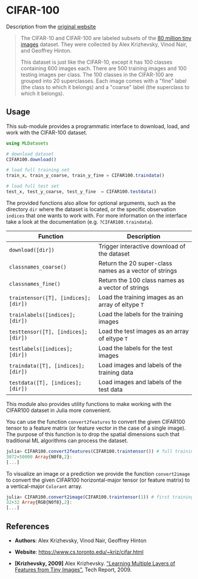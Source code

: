 # CIFAR-100

Description from the [original
website](https://www.cs.toronto.edu/~kriz/cifar.html)

> The CIFAR-10 and CIFAR-100 are labeled subsets of the
> [80 million tiny images](http://people.csail.mit.edu/torralba/tinyimages/)
> dataset. They were collected by Alex Krizhevsky, Vinod Nair,
> and Geoffrey Hinton.
>
> This dataset is just like the CIFAR-10, except it has 100
> classes containing 600 images each. There are 500 training
> images and 100 testing images per class. The 100 classes in the
> CIFAR-100 are grouped into 20 superclasses. Each image comes
> with a "fine" label (the class to which it belongs) and a
> "coarse" label (the superclass to which it belongs).

## Usage

This sub-module provides a programmatic interface to download,
load, and work with the CIFAR-100 dataset.

```julia
using MLDatasets

# download dataset
CIFAR100.download()

# load full training set
train_x, train_y_coarse, train_y_fine = CIFAR100.traindata()

# load full test set
test_x, test_y_coarse, test_y_fine  = CIFAR100.testdata()
```

The provided functions also allow for optional arguments, such as
the directory `dir` where the dataset is located, or the specific
observation `indices` that one wants to work with. For more
information on the interface take a look at the documentation
(e.g. `?CIFAR100.traindata`).

Function | Description
---------|-------------
`download([dir])` | Trigger interactive download of the dataset
`classnames_coarse()` | Return the 20 super-class names as a vector of strings
`classnames_fine()` | Return the 100 class names as a vector of strings
`traintensor([T], [indices]; [dir])` | Load the training images as an array of eltype `T`
`trainlabels([indices]; [dir])` | Load the labels for the training images
`testtensor([T], [indices]; [dir])` | Load the test images as an array of eltype `T`
`testlabels([indices]; [dir])` | Load the labels for the test images
`traindata([T], [indices]; [dir])` | Load images and labels of the training data
`testdata([T], [indices]; [dir])` | Load images and labels of the test data

This module also provides utility functions to make working with
the CIFAR100 dataset in Julia more convenient.

You can use the function `convert2features` to convert the given
CIFAR100 tensor to a feature matrix (or feature vector in the case
of a single image). The purpose of this function is to drop the
spatial dimensions such that traditional ML algorithms can
process the dataset.

```julia
julia> CIFAR100.convert2features(CIFAR100.traintensor()) # full training data
3072×50000 Array{N0f8,2}:
[...]
```

To visualize an image or a prediction we provide the function
`convert2image` to convert the given CIFAR100 horizontal-major
tensor (or feature matrix) to a vertical-major `Colorant` array.

```julia
julia> CIFAR100.convert2image(CIFAR100.traintensor(1)) # first training image
32×32 Array{RGB{N0f8},2}:
[...]
```

## References

- **Authors**: Alex Krizhevsky, Vinod Nair, Geoffrey Hinton

- **Website**: https://www.cs.toronto.edu/~kriz/cifar.html

- **[Krizhevsky, 2009]** Alex Krizhevsky. ["Learning Multiple Layers of Features from Tiny Images"](https://www.cs.toronto.edu/~kriz/learning-features-2009-TR.pdf), Tech Report, 2009.
